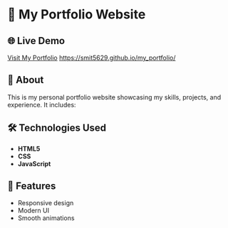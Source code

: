 # 🚀 My Portfolio Website  

## 🌐 Live Demo  
[Visit My Portfolio](#) https://smit5629.github.io/my_portfolio/

## 📖 About  
This is my personal portfolio website showcasing my skills, projects, and experience. It includes:  

## 🛠 Technologies Used  
- **HTML5**  
- **CSS**  
- **JavaScript** 

## 🎨 Features  
- Responsive design  
- Modern UI  
- Smooth animations  
